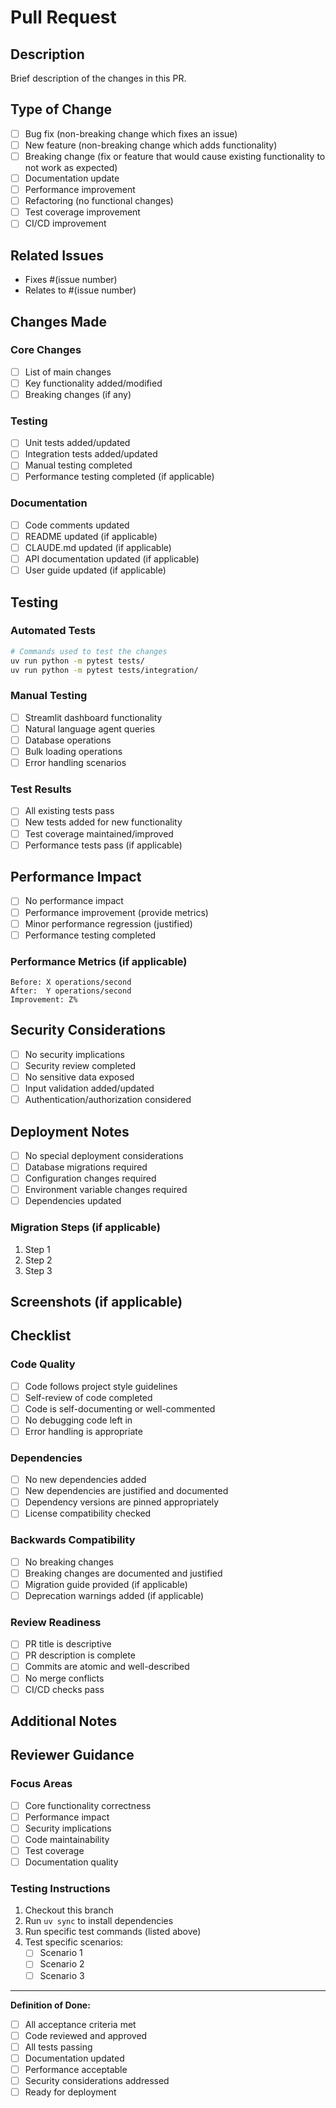 # Pull Request

## Description

Brief description of the changes in this PR.

## Type of Change

- [ ] Bug fix (non-breaking change which fixes an issue)
- [ ] New feature (non-breaking change which adds functionality)
- [ ] Breaking change (fix or feature that would cause existing functionality to not work as expected)
- [ ] Documentation update
- [ ] Performance improvement
- [ ] Refactoring (no functional changes)
- [ ] Test coverage improvement
- [ ] CI/CD improvement

## Related Issues

- Fixes #(issue number)
- Relates to #(issue number)

## Changes Made

### Core Changes
- [ ] List of main changes
- [ ] Key functionality added/modified
- [ ] Breaking changes (if any)

### Testing
- [ ] Unit tests added/updated
- [ ] Integration tests added/updated
- [ ] Manual testing completed
- [ ] Performance testing completed (if applicable)

### Documentation
- [ ] Code comments updated
- [ ] README updated (if applicable)
- [ ] CLAUDE.md updated (if applicable)
- [ ] API documentation updated (if applicable)
- [ ] User guide updated (if applicable)

## Testing

### Automated Tests
```bash
# Commands used to test the changes
uv run python -m pytest tests/
uv run python -m pytest tests/integration/
```

### Manual Testing
- [ ] Streamlit dashboard functionality
- [ ] Natural language agent queries
- [ ] Database operations
- [ ] Bulk loading operations
- [ ] Error handling scenarios

### Test Results
- [ ] All existing tests pass
- [ ] New tests added for new functionality
- [ ] Test coverage maintained/improved
- [ ] Performance tests pass (if applicable)

## Performance Impact

- [ ] No performance impact
- [ ] Performance improvement (provide metrics)
- [ ] Minor performance regression (justified)
- [ ] Performance testing completed

### Performance Metrics (if applicable)
```
Before: X operations/second
After:  Y operations/second
Improvement: Z%
```

## Security Considerations

- [ ] No security implications
- [ ] Security review completed
- [ ] No sensitive data exposed
- [ ] Input validation added/updated
- [ ] Authentication/authorization considered

## Deployment Notes

- [ ] No special deployment considerations
- [ ] Database migrations required
- [ ] Configuration changes required
- [ ] Environment variable changes required
- [ ] Dependencies updated

### Migration Steps (if applicable)
1. Step 1
2. Step 2
3. Step 3

## Screenshots (if applicable)

<!-- Add screenshots to help explain your changes -->

## Checklist

### Code Quality
- [ ] Code follows project style guidelines
- [ ] Self-review of code completed
- [ ] Code is self-documenting or well-commented
- [ ] No debugging code left in
- [ ] Error handling is appropriate

### Dependencies
- [ ] No new dependencies added
- [ ] New dependencies are justified and documented
- [ ] Dependency versions are pinned appropriately
- [ ] License compatibility checked

### Backwards Compatibility
- [ ] No breaking changes
- [ ] Breaking changes are documented and justified
- [ ] Migration guide provided (if applicable)
- [ ] Deprecation warnings added (if applicable)

### Review Readiness
- [ ] PR title is descriptive
- [ ] PR description is complete
- [ ] Commits are atomic and well-described
- [ ] No merge conflicts
- [ ] CI/CD checks pass

## Additional Notes

<!-- Any additional information that reviewers should know -->

## Reviewer Guidance

### Focus Areas
- [ ] Core functionality correctness
- [ ] Performance impact
- [ ] Security implications
- [ ] Code maintainability
- [ ] Test coverage
- [ ] Documentation quality

### Testing Instructions
1. Checkout this branch
2. Run `uv sync` to install dependencies
3. Run specific test commands (listed above)
4. Test specific scenarios:
   - [ ] Scenario 1
   - [ ] Scenario 2
   - [ ] Scenario 3

---

**Definition of Done:**
- [ ] All acceptance criteria met
- [ ] Code reviewed and approved
- [ ] All tests passing
- [ ] Documentation updated
- [ ] Performance acceptable
- [ ] Security considerations addressed
- [ ] Ready for deployment